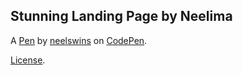Stunning Landing Page by Neelima
--------------------------------


A [Pen](https://codepen.io/neelswins/pen/eYMxabe) by [neelswins](https://codepen.io/neelswins) on [CodePen](https://codepen.io).

[License](https://codepen.io/license/pen/eYMxabe).